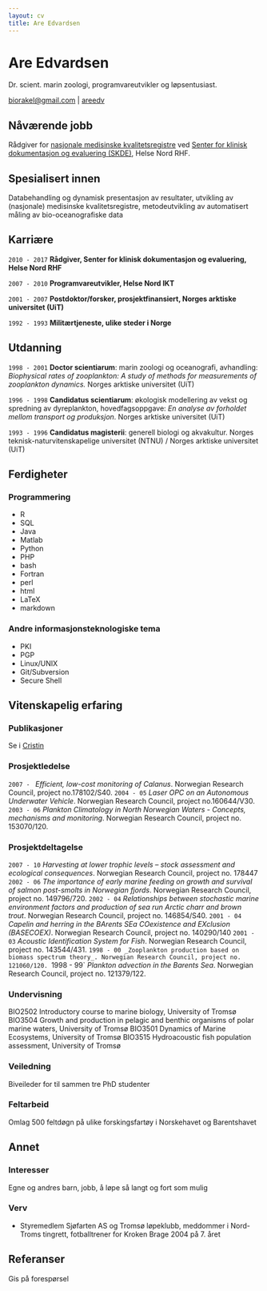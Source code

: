 ```yaml
---
layout: cv
title: Are Edvardsen
---
```

# Are Edvardsen
Dr. scient. marin zoologi, programvareutvikler og løpsentusiast.

<div id="webaddress">
<i class="fa fa-envelope"></i> <a href="mailto:biorakel@gmail.com">biorakel@gmail.com</a>
|
<i class="fa fa-github"></i> <a href="http://github.com/areedv">areedv</a>
</div>


## Nåværende jobb

Rådgiver for [nasjonale medisinske kvalitetsregistre](https://www.kvalitetsregistre.no/) ved [Senter for klinisk
dokumentasjon og evaluering (SKDE)](https://helse-nord.no/skde), Helse Nord RHF.

## Spesialisert innen

Databehandling og dynamisk presentasjon av resultater, utvikling av (nasjonale)
medisinske kvalitetsregistre, metodeutvikling av automatisert måling av bio-oceanografiske data


## Karriære

`2010 - 2017`
__Rådgiver, Senter for klinisk dokumentasjon og evaluering, Helse Nord RHF__

`2007 - 2010`
__Programvareutvikler, Helse Nord IKT__

`2001 - 2007`
__Postdoktor/forsker, prosjektfinansiert, Norges arktiske universitet (UiT)__

`1992 - 1993`
__Militærtjeneste, ulike steder i Norge__


## Utdanning

`1998 - 2001`
__Doctor scientiarum__: marin zoologi og oceanografi, avhandling: _Biophysical
rates of zooplankton: A study of methods for measurements of zooplankton
dynamics._ Norges arktiske universitet (UiT)

`1996 - 1998`
__Candidatus scientiarum__: økologisk modellering av vekst og spredning av
dyreplankton, hovedfagsoppgave: _En analyse av forholdet mellom transport og
produksjon_. Norges arktiske universitet (UiT)

`1993 - 1996`
__Candidatus magisterii__: generell biologi og akvakultur. Norges
teknisk-naturvitenskapelige universitet (NTNU) / Norges arktiske universitet
(UiT)


## Ferdigheter

### Programmering
* R
* SQL
* Java
* Matlab
* Python
* PHP
* bash
* Fortran
* perl
* html
* LaTeX
* markdown

### Andre informasjonsteknologiske tema
* PKI
* PGP
* Linux/UNIX
* Git/Subversion
* Secure Shell


## Vitenskapelig erfaring

### Publikasjoner

Se i [Cristin](https://www.cristin.no/as/WebObjects/cristin.woa/wa/fres?sort=ar&pnr=58017&la=no&action=sok)

### Prosjektledelse
`2007 - `
_Efficient, low-cost monitoring of Calanus_. Norwegian Research Council, project no.178102/S40.
`2004 - 05`
_Laser OPC on an Autonomous Underwater Vehicle_. Norwegian Research Council, project no.160644/V30.
`2003 - 06`
_Plankton Climatology in North Norwegian Waters - Concepts, mechanisms and monitoring_. Norwegian Research Council, project no. 153070/120.


### Prosjektdeltagelse
`2007 - 10`
_Harvesting at lower trophic levels – stock assessment and ecological
consequences_. Norwegian Research Council, project no. 178447
`2002 - 06`
_The importance of early marine feeding on growth and survival of salmon
post-smolts in Norwegian fjords_. Norwegian Research Council, project no.
149796/720.
`2002 - 04`
_Relationships between stochastic marine environment factors and production of
sea run Arctic charr and brown trout_. Norwegian Research Council, project no.
146854/S40.
`2001 - 04`
_Capelin and herring in the BArents SEa COexistence and EXclusion (BASECOEX)_.
Norwegian Research Council, project no. 140290/140
`2001 - 03`
_Acoustic Identification System for Fish_. Norwegian Research Council, project
no. 143544/431.
`1998 - 00
_Zooplankton production based on biomass spectrum theory_. Norwegian Research
Council, project no. 121060/120.
`1998 - 99`
_Plankton advection in the Barents Sea_. Norwegian Research Council, project no.
121379/122.


### Undervisning
BIO2502 Introductory course to marine biology, University of Tromsø
BIO3504 Growth and production in pelagic and benthic organisms of polar marine waters, University
of Tromsø
BIO3501 Dynamics of Marine Ecosystems, University of Tromsø
BIO3515 Hydroacoustic fish population assessment, University of Tromsø

### Veiledning
Biveileder for til sammen tre PhD studenter

### Feltarbeid

Omlag 500 feltdøgn på ulike forskingsfartøy i Norskehavet og Barentshavet 

## Annet

### Interesser

Egne og andres barn, jobb, å løpe så langt og fort som mulig

### Verv

* Styremedlem Sjøfarten AS og Tromsø løpeklubb, meddommer i Nord-Troms tingrett,
fotballtrener for Kroken Brage 2004 på 7. året

## Referanser

Gis på forespørsel

<!-- ### Footer

Last updated: Jan 2017 -->


